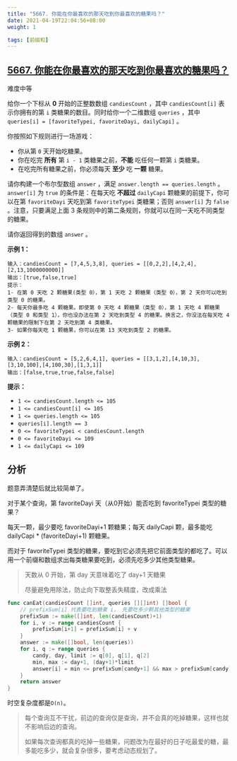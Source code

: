 ```yaml
---
title: "5667. 你能在你最喜欢的那天吃到你最喜欢的糖果吗？"
date: 2021-04-19T22:04:56+08:00
weight: 1

tags: [前缀和]
---
```


## [5667. 你能在你最喜欢的那天吃到你最喜欢的糖果吗？](https://leetcode-cn.com/problems/can-you-eat-your-favorite-candy-on-your-favorite-day/)

难度中等

给你一个下标从 **0** 开始的正整数数组 `candiesCount` ，其中 `candiesCount[i]` 表示你拥有的第 `i` 类糖果的数目。同时给你一个二维数组 `queries` ，其中 `queries[i] = [favoriteTypei, favoriteDayi, dailyCapi]` 。

你按照如下规则进行一场游戏：

- 你从第 `0` 天开始吃糖果。
- 你在吃完 **所有** 第 `i - 1` 类糖果之前，**不能** 吃任何一颗第 `i` 类糖果。
- 在吃完所有糖果之前，你必须每天 **至少** 吃 **一颗** 糖果。

请你构建一个布尔型数组 `answer` ，满足 `answer.length == queries.length` 。`answer[i]` 为 `true` 的条件是：在每天吃 **不超过** `dailyCapi` 颗糖果的前提下，你可以在第 `favoriteDayi` 天吃到第 `favoriteTypei` 类糖果；否则 `answer[i]` 为 `false` 。注意，只要满足上面 3 条规则中的第二条规则，你就可以在同一天吃不同类型的糖果。

请你返回得到的数组 `answer` 。

 

**示例 1：**

```
输入：candiesCount = [7,4,5,3,8], queries = [[0,2,2],[4,2,4],[2,13,1000000000]]
输出：[true,false,true]
提示：
1- 在第 0 天吃 2 颗糖果(类型 0），第 1 天吃 2 颗糖果（类型 0），第 2 天你可以吃到类型 0 的糖果。
2- 每天你最多吃 4 颗糖果。即使第 0 天吃 4 颗糖果（类型 0），第 1 天吃 4 颗糖果（类型 0 和类型 1），你也没办法在第 2 天吃到类型 4 的糖果。换言之，你没法在每天吃 4 颗糖果的限制下在第 2 天吃到第 4 类糖果。
3- 如果你每天吃 1 颗糖果，你可以在第 13 天吃到类型 2 的糖果。
```

**示例 2：**

```
输入：candiesCount = [5,2,6,4,1], queries = [[3,1,2],[4,10,3],[3,10,100],[4,100,30],[1,3,1]]
输出：[false,true,true,false,false]
```

 

**提示：**

- `1 <= candiesCount.length <= 105`
- `1 <= candiesCount[i] <= 105`
- `1 <= queries.length <= 105`
- `queries[i].length == 3`
- `0 <= favoriteTypei < candiesCount.length`
- `0 <= favoriteDayi <= 109`
- `1 <= dailyCapi <= 109`

## 分析

题意弄清楚后就比较简单了。

对于某个查询，第 favoriteDayi 天（从0开始）能否吃到 favoriteTypei 类型的糖果？

每天一颗，最少要吃 favoriteDayi+1 颗糖果；每天 dailyCapi 颗，最多能吃 dailyCapi * (favoriteDayi+1) 颗糖果。

而对于 favoriteTypei  类型的糖果，要吃到它必须先把它前面类型的都吃了。可以用一个前缀和数组求出每类糖果要吃到，必须先吃多少其他类型糖果。
> 天数从 0 开始，第 day 天意味着吃了 day+1 天糖果
> 
> 尽量避免用除法，防止向下取整丢失精度，改成乘法

```go
func canEat(candiesCount []int, queries [][]int) []bool {
	// prefixSum[i] 代表要吃到糖果 i， 先要吃多少颗其他类型的糖果
	prefixSum := make([]int, len(candiesCount)+1)
	for i, v := range candiesCount {
		prefixSum[i+1] = prefixSum[i] + v
	}
	answer := make([]bool, len(queries))
	for i, q := range queries {
		candy, day, limit := q[0], q[1], q[2]
		min, max := day+1, (day+1)*limit
		answer[i] = min <= prefixSum[candy+1] && max > prefixSum[candy]
	}
	return answer
}
```

时空复杂度都是`O(n)`。

> 每个查询互不干扰，前边的查询仅是查询，并不会真的吃掉糖果，这样也就不影响后边的查询。
> 
> 如果每次查询都真的吃掉一些糖果，问题改为在最好的日子吃最爱的糖，最多能吃多少，就会复杂很多，要考虑动态规划了。